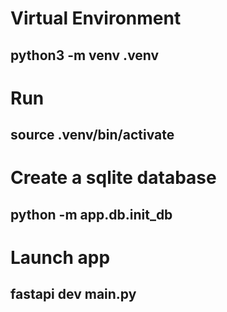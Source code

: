 

# Virtual Environment
## python3 -m venv .venv

# Run
## source .venv/bin/activate

# Create a sqlite database
## python -m app.db.init_db

# Launch app
## fastapi dev main.py






